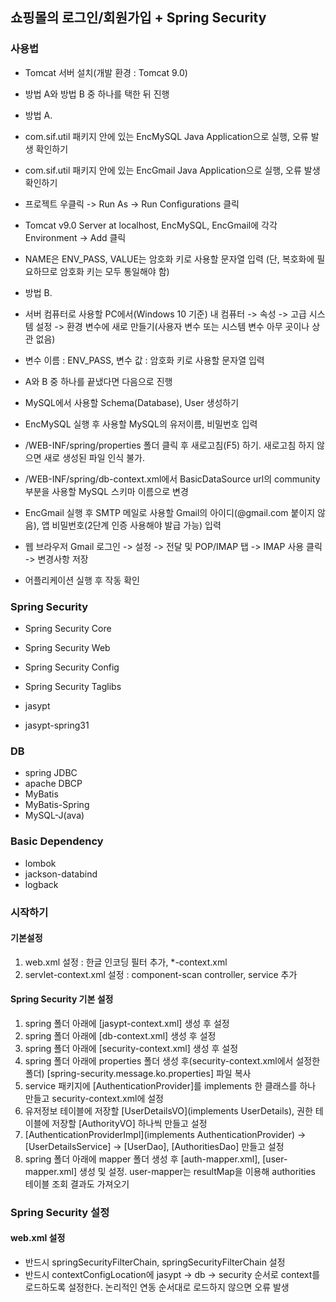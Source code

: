 ## 쇼핑몰의 로그인/회원가입 + Spring Security

### 사용법
* Tomcat 서버 설치(개발 환경 : Tomcat 9.0)
* 방법 A와 방법 B 중 하나를 택한 뒤 진행
* 방법 A.
* com.sif.util 패키지 안에 있는 EncMySQL Java Application으로 실행, 오류 발생 확인하기
* com.sif.util 패키지 안에 있는 EncGmail Java Application으로 실행, 오류 발생 확인하기
* 프로젝트 우클릭 -> Run As -> Run Configurations 클릭
* Tomcat v9.0 Server at localhost, EncMySQL, EncGmail에 각각 Environment -> Add 클릭
* NAME은 ENV_PASS, VALUE는 암호화 키로 사용할 문자열 입력 (단, 복호화에 필요하므로 암호화 키는 모두 통일해야 함)

* 방법 B.
* 서버 컴퓨터로 사용할 PC에서(Windows 10 기준) 내 컴퓨터 -> 속성 -> 고급 시스템 설정 -> 환경 변수에 새로 만들기(사용자 변수 또는 시스템 변수 아무 곳이나 상관 없음)
* 변수 이름 : ENV_PASS, 변수 값 : 암호화 키로 사용할 문자열 입력

* A와 B 중 하나를 끝냈다면 다음으로 진행
* MySQL에서 사용할 Schema(Database), User 생성하기
* EncMySQL 실행 후 사용할 MySQL의 유저이름, 비밀번호 입력
* /WEB-INF/spring/properties 폴더 클릭 후 새로고침(F5) 하기. 새로고침 하지 않으면 새로 생성된 파일 인식 불가.
* /WEB-INF/spring/db-context.xml에서 BasicDataSource url의 community 부분을 사용할 MySQL 스키마 이름으로 변경
* EncGmail 실행 후 SMTP 메일로 사용할 Gmail의 아이디(@gmail.com 붙이지 않음), 앱 비밀번호(2단계 인증 사용해야 발급 가능) 입력
* 웹 브라우저 Gmail 로그인 -> 설정 -> 전달 및 POP/IMAP 탭 -> IMAP 사용 클릭 -> 변경사항 저장

* 어플리케이션 실행 후 작동 확인

### Spring Security
* Spring Security Core
* Spring Security Web
* Spring Security Config
* Spring Security Taglibs

* jasypt
* jasypt-spring31

### DB
* spring JDBC
* apache DBCP
* MyBatis
* MyBatis-Spring
* MySQL-J(ava)

### Basic Dependency
* lombok
* jackson-databind
* logback

### 시작하기
#### 기본설정
1. web.xml 설정 : 한글 인코딩 필터 추가, *-context.xml
2. servlet-context.xml 설정 : component-scan controller, service 추가

#### Spring Security 기본 설정
1. spring 폴더 아래에 [jasypt-context.xml] 생성 후 설정
2. spring 폴더 아래에 [db-context.xml] 생성 후 설정
3. spring 폴더 아래에 [security-context.xml] 생성 후 설정
4. spring 폴더 아래에 properties 폴더 생성 후(security-context.xml에서 설정한 폴더) [spring-security.message.ko.properties] 파일 복사
5. service 패키지에 [AuthenticationProvider]를 implements 한 클래스를 하나 만들고 security-context.xml에 설정
6. 유저정보 테이블에 저장할 [UserDetailsVO](implements UserDetails), 권한 테이블에 저장할 [AuthorityVO] 하나씩 만들고 설정
7. [AuthenticationProviderImpl](implements AuthenticationProvider) -> [UserDetailsService] -> [UserDao], [AuthoritiesDao] 만들고 설정
8. spring 폴더 아래에 mapper 폴더 생성 후 [auth-mapper.xml], [user-mapper.xml] 생성 및 설정. user-mapper는 resultMap을 이용해 authorities 테이블 조회 결과도 가져오기

### Spring Security 설정
#### web.xml 설정
* 반드시 springSecurityFilterChain, springSecurityFilterChain 설정
* 반드시 contextConfigLocation에 jasypt -> db -> security 순서로 context를 로드하도록 설정한다. 논리적인 연동 순서대로 로드하지 않으면 오류 발생